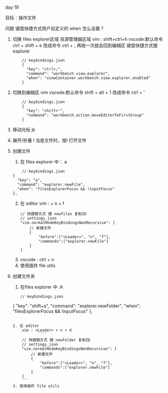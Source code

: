 <!--
 * @Author: hly
 * @Date: 2022-07-23 14:48:39
 * @LastEditors: hly
 * @LastEditTime: 2022-07-24 17:08:26
 * @Description:
-->
day 19

目标：操作文件

问题 键盘快捷方式用户自定义的 when 怎么设置？


1. 切换 files explorer区域 资源管理器区域
    vim : shift+ctrl+h
    vscode:默认命令 ctrl + shift + e
           改成命令 ctrl + ;
    再按一次就会回到编辑区
    键盘快捷方式搜 explorer
    ```
        // keybindings.json
        {
          "key": "ctrl+;",
          "command": "workbench.view.explorer",
          "when": "viewContainer.workbench.view.explorer.enabled"
        }
    ```

2. 切换到编辑区
    vim
    vscode:默认命令 shift + alt + 1
           改成命令 ctrl + '
    ```
        // keybindings.json
        {
          "key": "shift+'",
          "command": "workbench.action.moveEditorToFirstGroup"
        }
    ```

3. 移动光标 jk
4. 展开/折叠 l
    当是文件时，按l 打开文件

5. 创建文件
    1. 在 files explorer 中： a
    ```
        // keybindings.json
    {
      "key": "a",
      "command": "explorer.newFile",
      "when": "filesExplorerFocus && !inputFocus"
    },
    ```
    2. 在 editor
        vim : <leader> + n + f
        ```
        // 快捷键方式 搜 newfiles 复制ID
        // settings.json
        "vim.normalModeKeyBindingsNonRecursive": [
            // 新建文件
            {
                "before":["<Leader>", "n", "f"],
                "commands":["explorer.newFile"]
            }
        ]
        ```
    3. vscode : ctrl + n
    4. 使用插件 file utils

6. 创建文件夹
    1. 在files explorer 中 :A
        ```
        // keybindings.json
    {
      "key": "shift+a",
      "command": "explorer.newFolder",
      "when": "filesExplorerFocus && !inputFocus"
    },
    ```

    2. 在 editor
        vim : <Leader> + n + d
                ```
        // 快捷键方式 搜 newfolder 复制ID
        // settings.json
        "vim.normalModeKeyBindingsNonRecursive": [
            // 新建文件
            {
                "before":["<Leader>", "n", "f"],
                "commands":["explorer.newFile"]
            }
        ]
        ```
    3. 使用插件 file utils